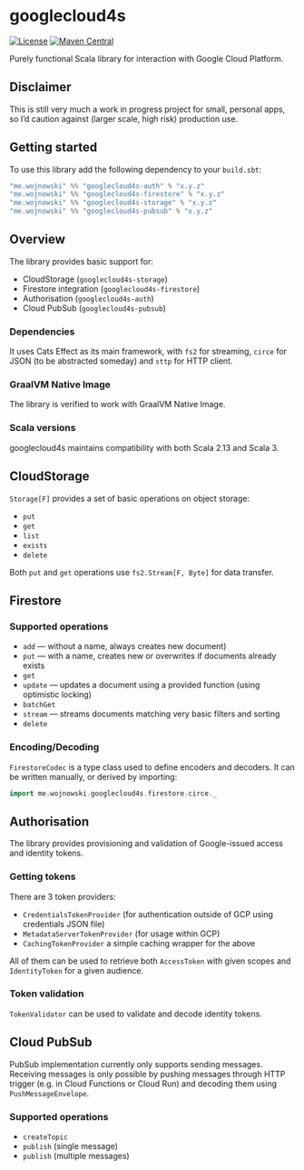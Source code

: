 # googlecloud4s
[![License](http://img.shields.io/:license-MIT-green.svg)](https://opensource.org/licenses/MIT)
[![Maven Central](https://img.shields.io/maven-central/v/me.wojnowski/googlecloud4s-core_3.svg)](https://search.maven.org/search?q=googlecloud4s)

Purely functional Scala library for interaction with Google Cloud Platform.

## Disclaimer
This is still very much a work in progress project for small, personal apps, so I’d caution against (larger scale, high risk) production use.

## Getting started
To use this library add the following dependency to your `build.sbt`:

```scala
"me.wojnowski" %% "googlecloud4s-auth" % "x.y.z"
"me.wojnowski" %% "googlecloud4s-firestore" % "x.y.z"
"me.wojnowski" %% "googlecloud4s-storage" % "x.y.z"
"me.wojnowski" %% "googlecloud4s-pubsub" % "x.y.z"
```

## Overview
The library provides basic support for:

* CloudStorage (`googlecloud4s-storage`)
* Firestore integration (`googlecloud4s-firestore`)
* Authorisation (`googlecloud4s-auth`)
* Cloud PubSub (`googlecloud4s-pubsub`)

### Dependencies
It uses Cats Effect as its main framework, with `fs2` for streaming, `circe` for JSON (to be abstracted someday) and `sttp` for HTTP client.

### GraalVM Native Image
The library is verified to work with GraalVM Native Image.

### Scala versions
googlecloud4s maintains compatibility with both Scala 2.13 and Scala 3.

## CloudStorage
`Storage[F]` provides a set of basic operations on object storage:
* `put`
* `get`
* `list`
* `exists`
* `delete`

Both `put` and `get` operations use `fs2.Stream[F, Byte]` for data transfer.

## Firestore

### Supported operations
* `add` — without a name, always creates new document)
* `put` — with a name, creates new or overwrites if documents already exists
* `get`
* `update`  — updates a document using a provided function (using optimistic locking)
* `batchGet`
* `stream` — streams documents matching very basic filters and sorting
* `delete`

### Encoding/Decoding
`FirestoreCodec` is a type class used to define encoders and decoders. It can be written manually, or derived by importing:
```scala
import me.wojnowski.googlecloud4s.firestore.circe._
```

## Authorisation
The library provides provisioning and validation of Google-issued access and identity tokens.

### Getting tokens
There are 3 token providers:
* `CredentialsTokenProvider` (for authentication outside of GCP using credentials JSON file)
* `MetadataServerTokenProvider` (for usage within GCP)
* `CachingTokenProvider` a simple caching wrapper for the above

All of them can be used to retrieve both `AccessToken` with given scopes and `IdentityToken` for a given audience.

### Token validation
`TokenValidator` can be used to validate and decode identity tokens.

## Cloud PubSub
PubSub implementation currently only supports sending messages. Receiving messages is only possible by pushing messages through HTTP trigger (e.g. in Cloud Functions or Cloud Run) and decoding them using `PushMessageEnvelope`.

### Supported operations
* `createTopic`
* `publish` (single message)
* `publish` (multiple messages)